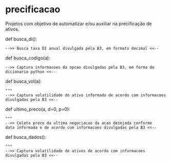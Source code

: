 # precificacao
Projetos com objetivo de automatizar e/ou auxiliar na precificação de ativos.

def busca_di():

    -->> Busca taxa DI anual divulgada pela B3, em formato decimal <<--
    
def busca_codigo(a):

    -->> Captura informacoes da opcao divulgadas pela B3, em forma de dicionario python <<--

def busca_vol(a):

    """
    -->> Captura volatilidade do ativo informado de acordo com informacoes divulgadas pela B3 <<--
  
def ultimo_preco(a, d=0, p=0):

    """
    -->> Coleta preco da ultima negociacao da acao desejada conforme
    data informada e de acordo com informacoes divulgadas pela B3 <<--
    
def busca_dados():

    """
    -->> Captura volatilidade de ativos de acordo com informacoes divulgadas pela B3 <<--
